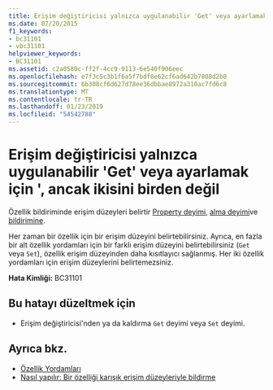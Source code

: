 ```yaml
---
title: Erişim değiştiricisi yalnızca uygulanabilir 'Get' veya ayarlamak için ', ancak ikisini birden değil
ms.date: 07/20/2015
f1_keywords:
- bc31101
- vbc31101
helpviewer_keywords:
- BC31101
ms.assetid: c2a0580c-ff2f-4cc9-9113-6e540f906eec
ms.openlocfilehash: e7f3c5c3b1f6a5f7bdf8e62cf6ad642b7808d2b0
ms.sourcegitcommit: 6b308cf6d627d78ee36dbbae8972a310ac7fd6c8
ms.translationtype: MT
ms.contentlocale: tr-TR
ms.lasthandoff: 01/23/2019
ms.locfileid: "54542788"
---
```

# <a name="access-modifier-can-only-be-applied-to-either-get-or-set-but-not-both"></a>Erişim değiştiricisi yalnızca uygulanabilir 'Get' veya ayarlamak için ', ancak ikisini birden değil
Özellik bildiriminde erişim düzeyleri belirtir [Property deyimi](../../visual-basic/language-reference/statements/property-statement.md), [alma deyimi](../../visual-basic/language-reference/statements/get-statement.md)ve [bildirimine](../../visual-basic/language-reference/statements/set-statement.md).  
  
 Her zaman bir özellik için bir erişim düzeyini belirtebilirsiniz. Ayrıca, en fazla bir alt özellik yordamları için bir farklı erişim düzeyini belirtebilirsiniz (`Get` veya `Set`), özellik erişim düzeyinden daha kısıtlayıcı sağlanmış. Her iki özellik yordamları için erişim düzeylerini belirtemezsiniz.  
  
 **Hata Kimliği:** BC31101  
  
## <a name="to-correct-this-error"></a>Bu hatayı düzeltmek için  
  
-   Erişim değiştiricisi'nden ya da kaldırma `Get` deyimi veya `Set` deyimi.  
  
## <a name="see-also"></a>Ayrıca bkz.
- [Özellik Yordamları](../../visual-basic/programming-guide/language-features/procedures/property-procedures.md)
- [Nasıl yapılır: Bir özelliği karışık erişim düzeyleriyle bildirme](../../visual-basic/programming-guide/language-features/procedures/how-to-declare-a-property-with-mixed-access-levels.md)
